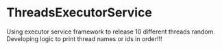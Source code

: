 # ThreadsExecutorService


Using executor service framework to release 10 different threads random. Developing logic to print thread names or ids  in order!!!
